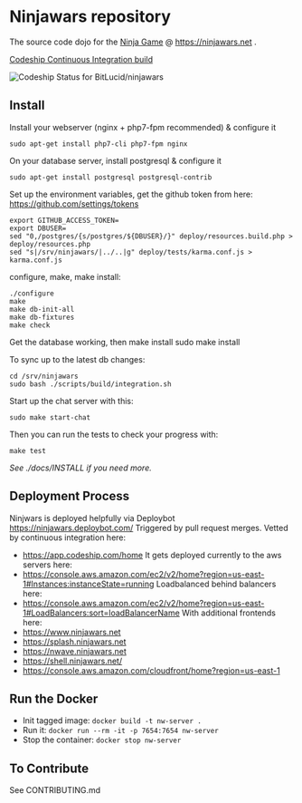 # Ninjawars repository

The source code dojo for the [Ninja Game](https://www.ninjawars.net) @ https://ninjawars.net .

[Codeship Continuous Integration build](https://www.codeship.io/projects/41292)

![Codeship Status for BitLucid/ninjawars](https://codeship.com/projects/7c7b3800-3608-0132-36b5-4e1d56e5e814/status)

## Install

Install your webserver (nginx + php7-fpm recommended) & configure it

	sudo apt-get install php7-cli php7-fpm nginx

On your database server, install postgresql & configure it

	sudo apt-get install postgresql postgresql-contrib

Set up the environment variables, get the github token 
from here: https://github.com/settings/tokens

	export GITHUB_ACCESS_TOKEN=
	export DBUSER=
	sed "0,/postgres/{s/postgres/${DBUSER}/}" deploy/resources.build.php > deploy/resources.php
	sed "s|/srv/ninjawars/|../..|g" deploy/tests/karma.conf.js > karma.conf.js


configure, make, make install:

	./configure
	make
	make db-init-all
	make db-fixtures
	make check

Get the database working, then make install
	sudo make install

To sync up to the latest db changes:

	cd /srv/ninjawars
	sudo bash ./scripts/build/integration.sh

Start up the chat server with this:

	sudo make start-chat

Then you can run the tests to check your progress with:

    make test

*See ./docs/INSTALL if you need more.*

## Deployment Process

Ninjwars is deployed helpfully via Deploybot https://ninjawars.deploybot.com/
Triggered by pull request merges.
Vetted by continuous integration here:
 - https://app.codeship.com/home
It gets deployed currently to the aws servers here: 
 - https://console.aws.amazon.com/ec2/v2/home?region=us-east-1#Instances:instanceState=running
Loadbalanced behind balancers here:
 - https://console.aws.amazon.com/ec2/v2/home?region=us-east-1#LoadBalancers:sort=loadBalancerName
With additional frontends here: 
 - https://www.ninjawars.net
 - https://splash.ninjawars.net
 - https://nwave.ninjawars.net
 - https://shell.ninjawars.net/
 - https://console.aws.amazon.com/cloudfront/home?region=us-east-1

## Run the Docker

* Init tagged image: `docker build -t nw-server .`
* Run it: `docker run --rm -it -p 7654:7654 nw-server`
* Stop the container: `docker stop nw-server`

## To Contribute

See CONTRIBUTING.md

